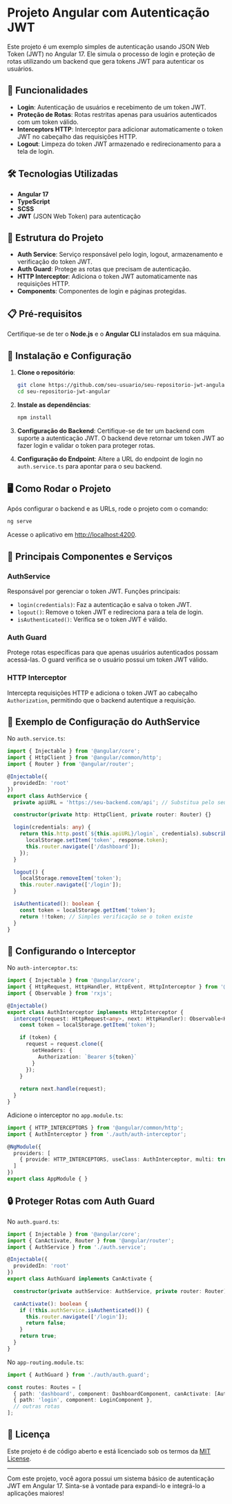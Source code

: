# Projeto Angular com Autenticação JWT

Este projeto é um exemplo simples de autenticação usando JSON Web Token (JWT) no Angular 17. Ele simula o processo de login e proteção de rotas utilizando um backend que gera tokens JWT para autenticar os usuários.

## 🚀 Funcionalidades

- **Login**: Autenticação de usuários e recebimento de um token JWT.
- **Proteção de Rotas**: Rotas restritas apenas para usuários autenticados com um token válido.
- **Interceptors HTTP**: Interceptor para adicionar automaticamente o token JWT no cabeçalho das requisições HTTP.
- **Logout**: Limpeza do token JWT armazenado e redirecionamento para a tela de login.

## 🛠️ Tecnologias Utilizadas

- **Angular 17**
- **TypeScript**
- **SCSS**
- **JWT** (JSON Web Token) para autenticação

## 📂 Estrutura do Projeto

- **Auth Service**: Serviço responsável pelo login, logout, armazenamento e verificação do token JWT.
- **Auth Guard**: Protege as rotas que precisam de autenticação.
- **HTTP Interceptor**: Adiciona o token JWT automaticamente nas requisições HTTP.
- **Components**: Componentes de login e páginas protegidas.

## 📋 Pré-requisitos

Certifique-se de ter o **Node.js** e o **Angular CLI** instalados em sua máquina.

## 🔧 Instalação e Configuração

1. **Clone o repositório**:
   ```bash
   git clone https://github.com/seu-usuario/seu-repositorio-jwt-angular.git
   cd seu-repositorio-jwt-angular
   ```

2. **Instale as dependências**:
   ```bash
   npm install
   ```

3. **Configuração do Backend**:
   Certifique-se de ter um backend com suporte a autenticação JWT. O backend deve retornar um token JWT ao fazer login e validar o token para proteger rotas.

4. **Configuração do Endpoint**:
   Altere a URL do endpoint de login no `auth.service.ts` para apontar para o seu backend.

## 🖥️ Como Rodar o Projeto

Após configurar o backend e as URLs, rode o projeto com o comando:

```bash
ng serve
```

Acesse o aplicativo em [http://localhost:4200](http://localhost:4200).

## 📌 Principais Componentes e Serviços

### AuthService

Responsável por gerenciar o token JWT. Funções principais:
- `login(credentials)`: Faz a autenticação e salva o token JWT.
- `logout()`: Remove o token JWT e redireciona para a tela de login.
- `isAuthenticated()`: Verifica se o token JWT é válido.

### Auth Guard

Protege rotas específicas para que apenas usuários autenticados possam acessá-las. O guard verifica se o usuário possui um token JWT válido.

### HTTP Interceptor

Intercepta requisições HTTP e adiciona o token JWT ao cabeçalho `Authorization`, permitindo que o backend autentique a requisição.

## 🔐 Exemplo de Configuração do AuthService

No `auth.service.ts`:
```typescript
import { Injectable } from '@angular/core';
import { HttpClient } from '@angular/common/http';
import { Router } from '@angular/router';

@Injectable({
  providedIn: 'root'
})
export class AuthService {
  private apiURL = 'https://seu-backend.com/api'; // Substitua pelo seu endpoint

  constructor(private http: HttpClient, private router: Router) {}

  login(credentials: any) {
    return this.http.post(`${this.apiURL}/login`, credentials).subscribe((response: any) => {
      localStorage.setItem('token', response.token);
      this.router.navigate(['/dashboard']);
    });
  }

  logout() {
    localStorage.removeItem('token');
    this.router.navigate(['/login']);
  }

  isAuthenticated(): boolean {
    const token = localStorage.getItem('token');
    return !!token; // Simples verificação se o token existe
  }
}
```

## 📌 Configurando o Interceptor

No `auth-interceptor.ts`:
```typescript
import { Injectable } from '@angular/core';
import { HttpRequest, HttpHandler, HttpEvent, HttpInterceptor } from '@angular/common/http';
import { Observable } from 'rxjs';

@Injectable()
export class AuthInterceptor implements HttpInterceptor {
  intercept(request: HttpRequest<any>, next: HttpHandler): Observable<HttpEvent<any>> {
    const token = localStorage.getItem('token');

    if (token) {
      request = request.clone({
        setHeaders: {
          Authorization: `Bearer ${token}`
        }
      });
    }
    
    return next.handle(request);
  }
}
```

Adicione o interceptor no `app.module.ts`:

```typescript
import { HTTP_INTERCEPTORS } from '@angular/common/http';
import { AuthInterceptor } from './auth/auth-interceptor';

@NgModule({
  providers: [
    { provide: HTTP_INTERCEPTORS, useClass: AuthInterceptor, multi: true },
  ]
})
export class AppModule { }
```

## 🔒 Proteger Rotas com Auth Guard

No `auth.guard.ts`:
```typescript
import { Injectable } from '@angular/core';
import { CanActivate, Router } from '@angular/router';
import { AuthService } from './auth.service';

@Injectable({
  providedIn: 'root'
})
export class AuthGuard implements CanActivate {

  constructor(private authService: AuthService, private router: Router) {}

  canActivate(): boolean {
    if (!this.authService.isAuthenticated()) {
      this.router.navigate(['/login']);
      return false;
    }
    return true;
  }
}
```

No `app-routing.module.ts`:
```typescript
import { AuthGuard } from './auth/auth.guard';

const routes: Routes = [
  { path: 'dashboard', component: DashboardComponent, canActivate: [AuthGuard] },
  { path: 'login', component: LoginComponent },
  // outras rotas
];
```

## 📄 Licença

Este projeto é de código aberto e está licenciado sob os termos da [MIT License](LICENSE).

---

Com este projeto, você agora possui um sistema básico de autenticação JWT em Angular 17. Sinta-se à vontade para expandi-lo e integrá-lo a aplicações maiores!
